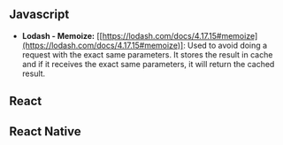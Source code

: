 ## Javascript

- **Lodash - Memoize:** [[https://lodash.com/docs/4.17.15#memoize](https://lodash.com/docs/4.17.15#memoize)]: Used to avoid doing a request with the exact same parameters. It stores the result in cache and if it receives the exact same parameters, it will return the cached result.
    
## React

## React Native
